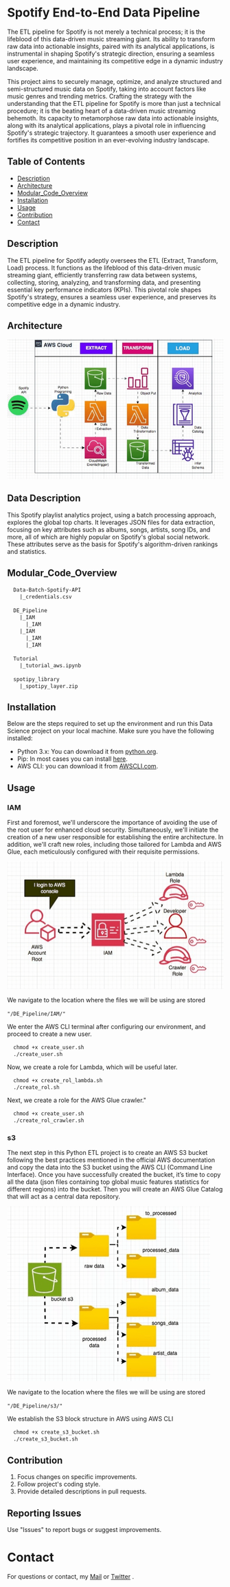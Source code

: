 # Spotify End-to-End Data Pipeline

The ETL pipeline for Spotify is not merely a technical process; it is the lifeblood of this data-driven music streaming giant. Its ability to transform raw data into actionable insights, paired with its analytical applications, is instrumental in shaping Spotify's strategic direction, ensuring a seamless user experience, and maintaining its competitive edge in a dynamic industry landscape.

This project aims to securely manage, optimize, and analyze structured and semi-structured music data on Spotify, taking into account factors like music genres and trending metrics. Crafting the strategy with the understanding that the ETL pipeline for Spotify is more than just a technical procedure; it is the beating heart of a data-driven music streaming behemoth. Its capacity to metamorphose raw data into actionable insights, along with its analytical applications, plays a pivotal role in influencing Spotify's strategic trajectory. It guarantees a smooth user experience and fortifies its competitive position in an ever-evolving industry landscape.

## Table of Contents

- [Description](#description)
- [Architecture](#architecture)
- [Modular_Code_Overview](#modular_code_overview)
- [Installation](#installation)
- [Usage](#usage) 
- [Contribution](#contribution)
- [Contact](#contact)

## Description

The ETL pipeline for Spotify adeptly oversees the ETL (Extract, Transform, Load) process. It functions as the lifeblood of this data-driven music streaming giant, efficiently transferring raw data between systems, collecting, storing, analyzing, and transforming data, and presenting essential key performance indicators (KPIs). This pivotal role shapes Spotify's strategy, ensures a seamless user experience, and preserves its competitive edge in a dynamic industry.

## Architecture
<img src='https://github.com/diegovillatoromx/ETL-Pipeline-Spotify/blob/main/architecture_diagram_spotify.gif' alt="architecture_diagram_spotify">

## Data Description

This Spotify playlist analytics project, using a batch processing approach, explores the global top charts. It leverages JSON files for data extraction, focusing on key attributes such as albums, songs, artists, song IDs, and more, all of which are highly popular on Spotify's global social network. These attributes serve as the basis for Spotify's algorithm-driven rankings and statistics.

## Modular_Code_Overview

```
  Data-Batch-Spotify-API
    |_credentials.csv

  DE_Pipeline
    |_IAM
      |_IAM
    |_IAM
      |_IAM
      |_IAM

  Tutorial
    |_tutorial_aws.ipynb

  spotipy_library
    |_spotipy_layer.zip
```
## Installation

Below are the steps required to set up the environment and run this Data Science project on your local machine. Make sure you have the following installed:
- Python 3.x: You can download it from [python.org](https://www.python.org/downloads/).
- Pip: In most cases you can install [here](https://pip.pypa.io/en/stable/installing/).
- AWS CLI: you can download it from [AWSCLI.com](https://docs.aws.amazon.com/cli/latest/userguide/getting-started-install.html).

## Usage

### IAM
First and foremost, we'll underscore the importance of avoiding the use of the root user for enhanced cloud security. Simultaneously, we'll initiate the creation of a new user responsible for establishing the entire architecture. In addition, we'll craft new roles, including those tailored for Lambda and AWS Glue, each meticulously configured with their requisite permissions. 

<img src='https://github.com/diegovillatoromx/ETL-Pipeline-Spotify/blob/main/iam_user.gif' alt="iam_user">

We navigate to the location where the files we will be using are stored

`"/DE_Pipeline/IAM/"`

We enter the AWS CLI terminal after configuring our environment, and proceed to create a new user.
```terminal
  chmod +x create_user.sh
  ./create_user.sh
```
Now, we create a role for Lambda, which will be useful later.
```terminal
  chmod +x create_rol_lambda.sh
  ./create_rol.sh
```
Next, we create a role for the AWS Glue crawler."
```terminal
  chmod +x create_user.sh
  ./create_rol_crawler.sh
```

### s3
The next step in this Python ETL project is to create an AWS S3 bucket following the best practices mentioned in the official AWS documentation and copy the data into the S3 bucket using the AWS CLI (Command Line Interface). Once you have successfully created the bucket, it’s time to copy all the data (json files containing top global music features statistics for different regions) into the bucket. Then you will create an AWS Glue Catalog that will act as a central data repository.

<img src='https://github.com/diegovillatoromx/ETL-Pipeline-Spotify/blob/main/s3_architecture.gif' alt="architecture_of_buckets">

We navigate to the location where the files we will be using are stored

`"/DE_Pipeline/s3/"`


We establish the S3 block structure in AWS using AWS CLI
```terminal
  chmod +x create_s3_bucket.sh
  ./create_s3_bucket.sh
```

###
## Contribution
  1. Focus changes on specific improvements.
  2. Follow project's coding style.
  3. Provide detailed descriptions in pull requests.
## Reporting Issues
  Use "Issues" to report bugs or suggest improvements.
# Contact
For questions or contact, my [Mail](diegovillatormx@gmail.com) or [Twitter](https://twitter.com/diegovillatomx) .
